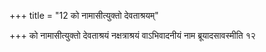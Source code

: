 +++
title = "12 को नामासीत्युक्तो देवताश्रयम्"

+++
को नामासीत्युक्तो देवताश्रयं नक्षत्राश्रयं वाऽभिवादनीयं नाम ब्रूयादसावस्मीति १२